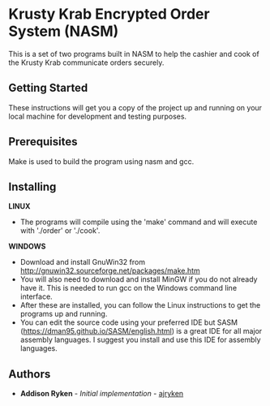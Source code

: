 # Krusty Krab Encrypted Order System (NASM)

This is a set of two programs built in NASM to help the cashier and cook of the Krusty Krab communicate orders securely.

## Getting Started

These instructions will get you a copy of the project up and running on your local machine for development and testing purposes.

## Prerequisites

Make is used to build the program using nasm and gcc.

## Installing

**LINUX**
* The programs will compile using the 'make' command and will execute with './order' or './cook'.

**WINDOWS**
* Download and install GnuWin32 from http://gnuwin32.sourceforge.net/packages/make.htm
* You will also need to download and install MinGW if you do not already have it. This is needed to run gcc on the Windows command line interface.
* After these are installed, you can follow the Linux instructions to get the programs up and running.
* You can edit the source code using your preferred IDE but SASM (https://dman95.github.io/SASM/english.html) is a great IDE for all major assembly languages. I suggest you install and use this IDE for assembly languages.

## Authors

* **Addison Ryken** - *Initial implementation* - [ajryken](https://github.com/ajryken)